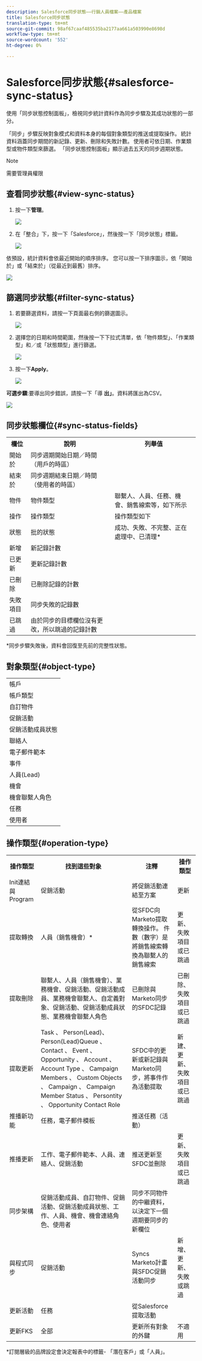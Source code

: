 ```yaml
---
description: Salesforce同步狀態——行銷人員檔案——產品檔案
title: Salesforce同步狀態
translation-type: tm+mt
source-git-commit: 98af67caaf485535ba2177aa661a503990e8698d
workflow-type: tm+mt
source-wordcount: '552'
ht-degree: 0%

---
```



# Salesforce同步狀態{#salesforce-sync-status}

使用「同步狀態控制面板」，檢視同步統計資料作為同步步驟及其成功狀態的一部分。

「同步」步驟反映對象模式和資料本身的每個對象類型的推送或提取操作。 統計資料涵蓋同步期間的新記錄、更新、刪除和失敗計數。 使用者可依日期、作業類型或物件類型來篩選。 「同步狀態控制面板」顯示過去五天的同步週期狀態。

>[!NOTE]
>
>需要管理員權限

## 查看同步狀態{#view-sync-status}

1. 按一下&#x200B;**管理**。

   ![](assets/salesforce-sync-status-1.png)

1. 在「整合」下，按一下「Salesforce」，然後按一下「同步狀態」標籤。

   ![](assets/salesforce-sync-status-2.png)

依預設，統計資料會依最近開始的順序排序。 您可以按一下排序圖示，依「開始於」或「結束於」（從最近到最舊）排序。

![](assets/salesforce-sync-status-3.png)

## 篩選同步狀態{#filter-sync-status}

1. 若要篩選資料，請按一下頁面最右側的篩選圖示。

   ![](assets/salesforce-sync-status-4.png)

1. 選擇您的日期和時間範圍，然後按一下下拉式清單，依「物件類型」、「作業類型」和／或「狀態類型」進行篩選。

   ![](assets/salesforce-sync-status-5.png)

1. 按一下&#x200B;**Apply**。

   ![](assets/salesforce-sync-status-6.png)

**可選步驟**:要導出同步錯誤，請按一下「導 **出」**。資料將匯出為CSV。

![](assets/salesforce-sync-status-7.png)

## 同步狀態欄位{#sync-status-fields}

<table> 
 <colgroup> 
  <col> 
  <col> 
  <col> 
 </colgroup> 
 <tbody> 
  <tr> 
   <th>欄位</th> 
   <th>說明</th> 
   <th>列舉值</th> 
  </tr> 
  <tr> 
   <td colspan="1">開始於</td> 
   <td colspan="1">同步週期開始日期／時間（用戶的時區）</td> 
   <td colspan="1"></td> 
  </tr>  
  <tr> 
   <td colspan="1">結束於</td> 
   <td colspan="1">同步週期結束日期／時間（使用者的時區）</td> 
   <td colspan="1"></td> 
  </tr> 
  <tr> 
   <td colspan="1">物件</td> 
   <td colspan="1">物件類型</td> 
   <td colspan="1">聯繫人、人員、任務、機會、銷售線索等，如下所示</td> 
  </tr>  
  <tr> 
   <td colspan="1">操作</td> 
   <td colspan="1">操作類型</td> 
   <td colspan="1">操作類型如下</td> 
  </tr>  
  <tr> 
   <td colspan="1">狀態</td> 
   <td colspan="1">批的狀態</td> 
   <td colspan="1">成功、失敗、不完整、正在處理中、已清理*</td> 
  </tr>
  <tr> 
   <td colspan="1">新增</td> 
   <td colspan="1">新記錄計數</td> 
   <td colspan="1"></td> 
  </tr>  
  <tr> 
   <td colspan="1">已更新</td> 
   <td colspan="1">更新記錄計數</td> 
   <td colspan="1"></td> 
  </tr>  
  <tr> 
   <td colspan="1">已刪除</td> 
   <td colspan="1">已刪除記錄的計數</td> 
   <td colspan="1"></td> 
  </tr> 
  <tr> 
   <td colspan="1">失敗項目</td> 
   <td colspan="1">同步失敗的記錄數</td> 
   <td colspan="1"><br></td> 
  </tr>  
  <tr> 
   <td colspan="1">已跳過</td> 
   <td colspan="1">由於同步的目標欄位沒有更改，所以跳過的記錄計數</td> 
   <td colspan="1"></td> 
  </tr>  
 </tbody> 
</table>

*同步步驟失敗後，資料會回復至先前的完整性狀態。

## 對象類型{#object-type}

<table> 
 <colgroup> 
  <col> 
 </colgroup> 
 <tbody> 
  <tr> 
   <td colspan="1">帳戶</td> 
  </tr>  
  <tr> 
   <td colspan="1">帳戶類型</td> 
  </tr> 
  <tr> 
   <td colspan="1">自訂物件</td> 
  </tr>  
  <tr> 
   <td colspan="1">促銷活動</td> 
  </tr>  
  <tr> 
   <td colspan="1">促銷活動成員狀態</td> 
  </tr>
  <tr> 
   <td colspan="1">聯絡人</td> 
  </tr>  
  <tr> 
   <td colspan="1">電子郵件範本</td> 
  </tr>  
  <tr> 
   <td colspan="1">事件</td> 
  </tr> 
  <tr> 
   <td colspan="1">人員(Lead)</td> 
  </tr>  
  <tr> 
   <td colspan="1">機會</td> 
  </tr>  
  <tr> 
   <td colspan="1">機會聯繫人角色</td> 
  </tr>  
  <tr> 
   <td colspan="1">任務</td> 
  </tr>  
  <tr> 
   <td colspan="1">使用者</td> 
  </tr>  
 </tbody> 
</table>

## 操作類型{#operation-type}

<table> 
 <colgroup> 
  <col> 
  <col> 
  <col>
  <col> 
 </colgroup> 
 <tbody> 
  <tr> 
   <th>操作類型</th> 
   <th>找到這些對象</th> 
   <th>注釋</th> 
   <th>操作類型</th>
  </tr> 
  <tr> 
   <td colspan="1">Init連結與Program</td> 
   <td colspan="1">促銷活動</td> 
   <td colspan="1">將促銷活動連結至方案</td> 
   <td colspan="1">更新</td>
  </tr>  
  <tr> 
   <td colspan="1">提取轉換</td> 
   <td colspan="1">人員（銷售機會）*</td> 
   <td colspan="1">從SFDC向Marketo提取轉換操作。 件數（數字）是將銷售線索轉換為聯繫人的銷售線索</td> 
   <td colspan="1">更新、失敗項目或已跳過</td>
  </tr> 
  <tr> 
   <td colspan="1">提取刪除</td> 
   <td colspan="1">聯繫人、人員（銷售機會）、業務機會、促銷活動、促銷活動成員、業務機會聯繫人、自定義對象、促銷活動、促銷活動成員狀態、業務機會聯繫人角色</td> 
   <td colspan="1">已刪除與Marketo同步的SFDC記錄</td> 
   <td colspan="1">已刪除、失敗項目或已跳過</td>
  </tr>  
  <tr> 
   <td colspan="1">提取更新</td> 
   <td colspan="1">Task 、 Person(Lead)、Person(Lead)Queue 、 Contact 、 Event 、 Opportunity 、 Account 、 Account Type 、 Campaign Members 、 Custom Objects 、 Campaign 、 Campaign Member Status 、 Persontity 、 Opportunity Contact Role</td> 
   <td colspan="1">SFDC中的更新或新記錄與Marketo同步，將事件作為活動提取</td> 
   <td colspan="1">新建、更新、失敗項目或已跳過</td>
  </tr>  
  <tr> 
   <td colspan="1">推播新功能</td> 
   <td colspan="1">任務，電子郵件模板</td> 
   <td colspan="1">推送任務（活動）</td> 
   <td colspan="1"></td>
  </tr>
  <tr> 
   <td colspan="1">推播更新</td> 
   <td colspan="1">工作、電子郵件範本、人員、連絡人、促銷活動</td> 
   <td colspan="1">推送更新至SFDC並刪除</td> 
   <td colspan="1">更新、失敗項目或已跳過</td>
  </tr>  
  <tr> 
   <td colspan="1">同步架構</td> 
   <td colspan="1">促銷活動成員、自訂物件、促銷活動、促銷活動成員狀態、工作、人員、機會、機會連絡角色、使用者</td> 
   <td colspan="1">同步不同物件的中繼資料，以決定下一個週期要同步的新欄位</td> 
   <td colspan="1"></td>
  </tr>  
  <tr> 
   <td colspan="1">與程式同步</td> 
   <td colspan="1">促銷活動</td> 
   <td colspan="1">Syncs Marketo計畫與SFDC促銷活動同步</td> 
   <td colspan="1">新增、更新、失敗或跳過</td>
  </tr> 
  <tr> 
   <td colspan="1">更新活動</td> 
   <td colspan="1">任務</td> 
   <td colspan="1">從Salesforce提取活動</td> 
   <td colspan="1"></td>
  </tr>  
  <tr> 
   <td colspan="1">更新FKS</td> 
   <td colspan="1">全部</td> 
   <td colspan="1">更新所有對象的外鍵</td> 
   <td colspan="1">不適用</td>
  </tr>  
 </tbody> 
</table>

*訂閱層級的品牌設定會決定報表中的標籤- 「潛在客戶」或「人員」。
